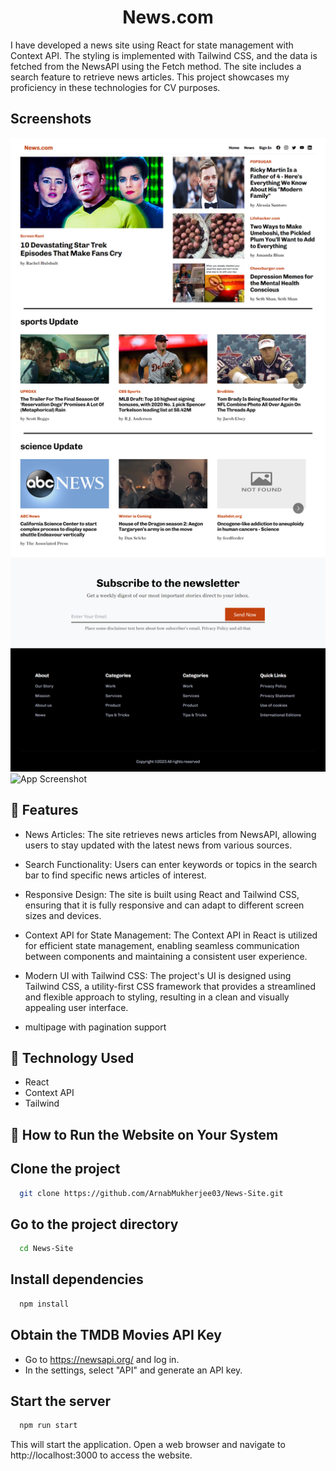 <h1 align="center">News.com</h1>
<p>
I have developed a news site using React for state management with Context API. The styling is implemented with Tailwind CSS, and the data is fetched from the NewsAPI using the Fetch method. The site includes a search feature to retrieve news articles. This project showcases my proficiency in these technologies for CV purposes.
</p>

## Screenshots

![App Screenshot](/Images/home.png)
![App Screenshot](/Images/news.png)

## 🍿 Features

- News Articles: The site retrieves news articles from NewsAPI, allowing users to stay updated with the latest news from various sources.

- Search Functionality: Users can enter keywords or topics in the search bar to find specific news articles of interest.

- Responsive Design: The site is built using React and Tailwind CSS, ensuring that it is fully responsive and can adapt to different screen sizes and devices.

- Context API for State Management: The Context API in React is utilized for efficient state management, enabling seamless communication between components and maintaining a consistent user experience.

- Modern UI with Tailwind CSS: The project's UI is designed using Tailwind CSS, a utility-first CSS framework that provides a streamlined and flexible approach to styling, resulting in a clean and visually appealing user interface.
 - multipage with pagination support
## 🍿 Technology Used

- React 
- Context API
- Tailwind


## 🍿 How to Run the Website on Your System

## Clone the project

```bash
  git clone https://github.com/ArnabMukherjee03/News-Site.git
```

## Go to the project directory

```bash
  cd News-Site
```

## Install dependencies

```bash
  npm install
```
## Obtain the TMDB Movies API Key

- Go to https://newsapi.org/ and log in.
- In the settings, select "API" and generate an API key.



## Start the server

```bash
  npm run start
```
This will start the application. Open a web browser and navigate to http://localhost:3000 to access the website.





